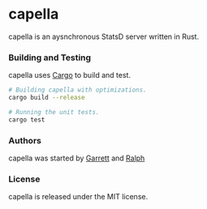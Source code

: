 # capella
capella is an aysnchronous StatsD server written in Rust.

### Building and Testing
capella uses [Cargo](https://github.com/rust-lang/cargo) to build and test.

```sh
# Building capella with optimizations.
cargo build --release

# Running the unit tests.
cargo test
```

### Authors
capella was started by [Garrett](https://github.com/gsquire) and [Ralph](https://github.com/deckarep)

### License
capella is released under the MIT license.
